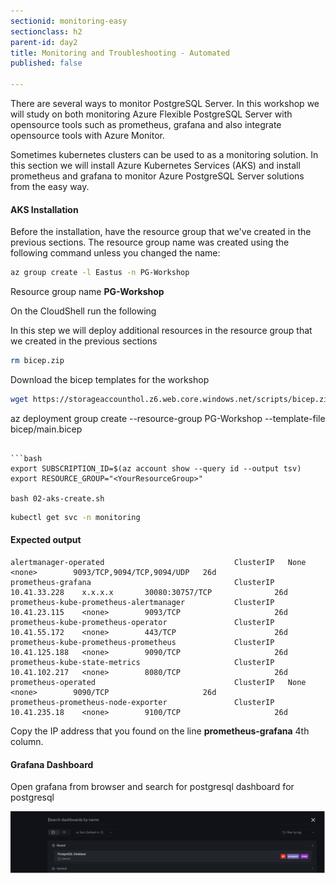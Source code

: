 ```yaml
---
sectionid: monitoring-easy
sectionclass: h2
parent-id: day2
title: Monitoring and Troubleshooting - Automated
published: false

---
```

There are several ways to monitor PostgreSQL Server. In this workshop we will study on both monitoring Azure Flexible PostgreSQL Server with opensource tools such as prometheus, grafana and also integrate opensource tools with Azure Monitor.

Sometimes kubernetes clusters can be used to as a monitoring solution. In this section we will install Azure Kubernetes Services (AKS) and install prometheus and grafana to monitor Azure PostgreSQL Server solutions from the easy way.

#### AKS Installation

Before the installation, have the resource group that we've created in the previous sections.
The resource group name was created using the following command unless you changed the name:

```sh
az group create -l Eastus -n PG-Workshop
```
Resource group name **PG-Workshop**


On the  CloudShell run the following

In this step we will deploy additional resources in the resource group that we created in the previous sections


```sh 
rm bicep.zip
```

Download the bicep templates for the workshop

```sh
wget https://storageaccounthol.z6.web.core.windows.net/scripts/bicep.zip
```
az deployment group create --resource-group PG-Workshop --template-file bicep/main.bicep
```

```bash
export SUBSCRIPTION_ID=$(az account show --query id --output tsv)
export RESOURCE_GROUP="<YourResourceGroup>" 

bash 02-aks-create.sh
```

```bash
kubectl get svc -n monitoring
```
#### Expected output
```
alertmanager-operated                             ClusterIP   None            <none>        9093/TCP,9094/TCP,9094/UDP   26d
prometheus-grafana                                ClusterIP   10.41.33.228    x.x.x.x       30080:30757/TCP              26d
prometheus-kube-prometheus-alertmanager           ClusterIP   10.41.23.115    <none>        9093/TCP                     26d
prometheus-kube-prometheus-operator               ClusterIP   10.41.55.172    <none>        443/TCP                      26d
prometheus-kube-prometheus-prometheus             ClusterIP   10.41.125.188   <none>        9090/TCP                     26d
prometheus-kube-state-metrics                     ClusterIP   10.41.102.217   <none>        8080/TCP                     26d
prometheus-operated                               ClusterIP   None            <none>        9090/TCP                     26d
prometheus-prometheus-node-exporter               ClusterIP   10.41.235.18    <none>        9100/TCP                     26d
```
Copy the IP address that you found on the line **prometheus-grafana** 4th column.

#### Grafana Dashboard
Open grafana from browser and search for postgresql dashboard for postgresql

![Grafana](../media/postgresql-monitoring-grafana2.png)



